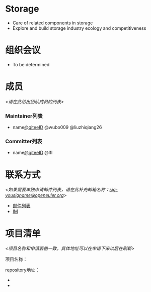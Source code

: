 # Storage
- Care of related components in storage
- Explore and build storage industry ecology and competitiveness

# 组织会议

- To be determined

# 成员

*<请在此给出团队成员的列表>*

### Maintainer列表

- name[@giteeID](giteeID链接)
@wubo009
@liuzhiqiang26

### Committer列表

- name[@giteeID](giteeID链接)
@lfl 



# 联系方式

*<如果需要单独申请邮件列表，请在此补充邮箱名称：sig-yousigname@openeuler.org>*

- [邮件列表](dev@openeuler.org)
- [IM](#openeuler-dev)





# 项目清单

*<项目名称和申请表格一致，具体地址可以在申请下来以后在刷新>*

项目名称：

repository地址：

- 
- 
